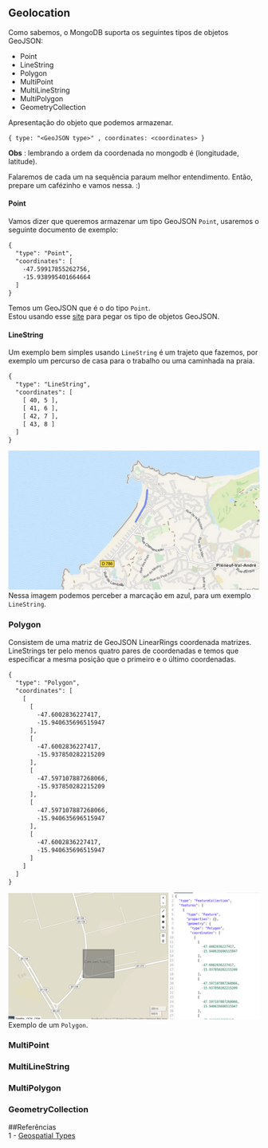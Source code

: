 ## Geolocation

Como sabemos, o MongoDB suporta os seguintes tipos de objetos GeoJSON:
* Point
* LineString
* Polygon
* MultiPoint
* MultiLineString
* MultiPolygon
* GeometryCollection

Apresentação do objeto que podemos armazenar.
```
{ type: "<GeoJSON type>" , coordinates: <coordinates> }
```
**Obs** : lembrando a ordem da coordenada no mongodb é (longitudade, latitude).

Falaremos de cada um na sequência paraum melhor entendimento. Então, prepare um cafézinho e vamos nessa. :)

#### Point
Vamos dizer que queremos armazenar um tipo GeoJSON `Point`, usaremos o seguinte documento de exemplo:

```
{
  "type": "Point",
  "coordinates": [
    -47.59917855262756,
    -15.938995401664664
  ]
}
```
Temos um GeoJSON que é o do tipo `Point`.      
Estou usando esse [site](http://geojson.io/#map=17/-15.93847/-47.59879) para pegar os tipo de objetos GeoJSON.

#### LineString
Um exemplo bem simples usando `LineString` é um trajeto que fazemos, por exemplo um percurso de casa para o trabalho ou uma caminhada na praia.

```
{ 
  "type": "LineString", 
  "coordinates": [ 
    [ 40, 5 ], 
    [ 41, 6 ],
    [ 42, 7 ],
    [ 43, 8 ]
  ] 
}
```

![](/src/images/linestring.png)    
Nessa imagem podemos perceber a marcação em azul, para um exemplo `LineString`.

### Polygon
Consistem de uma matriz de GeoJSON LinearRings coordenada matrizes. LineStrings ter pelo menos quatro pares de coordenadas e temos que especificar a mesma posição que o primeiro e o último coordenadas.

```
{
  "type": "Polygon",
  "coordinates": [
    [
      [
        -47.6002836227417,
        -15.940635696515947
      ],
      [
        -47.6002836227417,
        -15.937850282215209
      ],
      [
        -47.597107887268066,
        -15.937850282215209
      ],
      [
        -47.597107887268066,
        -15.940635696515947
      ],
      [
        -47.6002836227417,
        -15.940635696515947
      ]
    ]
  ]
}
```
![](/src/images/polygon.png)   
Exemplo de um `Polygon`.

### MultiPoint
### MultiLineString
### MultiPolygon
### GeometryCollection






##Referências  
1 - [Geospatial Types](https://docs.mongodb.com/manual/reference/geojson/#linestring)